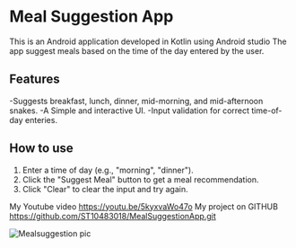 # Meal Suggestion App
This is an Android application developed in Kotlin using Android studio
The app suggest meals based on the time of the day entered by the user.

## Features
-Suggests breakfast, lunch, dinner, mid-morning, and mid-afternoon snakes. 
-A Simple and interactive UI.
-Input validation for correct time-of-day enteries.

## How to use 
1. Enter a time of day (e.g., "morning", "dinner").
2. Click the "Suggest Meal" button to get a meal recommendation.
3. Click "Clear" to clear the input and try again.

My Youtube video https://youtu.be/5kyxvaWo47o
My project on GITHUB https://github.com/ST10483018/MealSuggestionApp.git

   ![Mealsuggestion pic](https://github.com/user-attachments/assets/e205ae92-cc73-4a06-956e-f4d06ae0f5f4)
